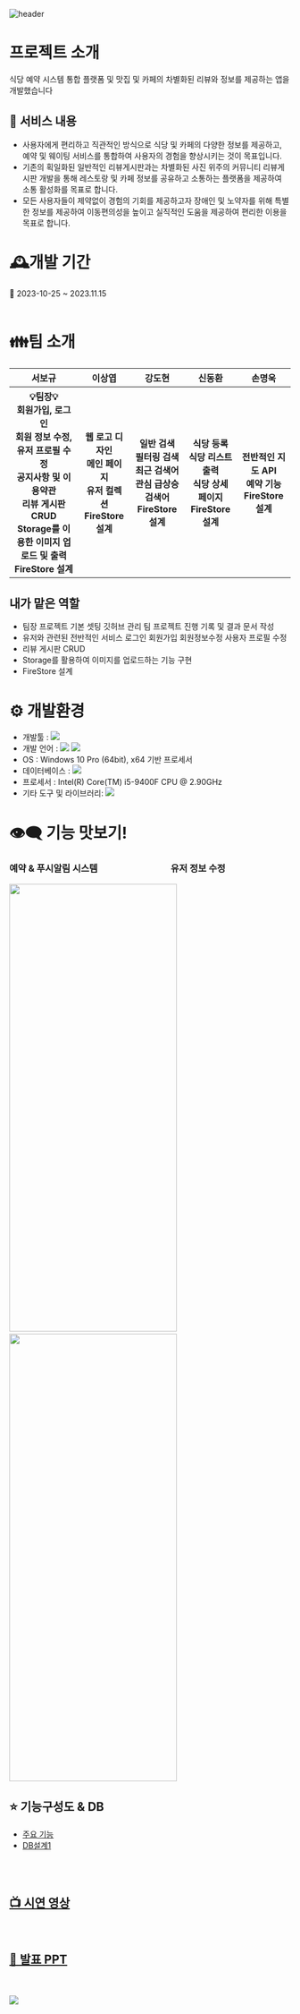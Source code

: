 ![header](https://capsule-render.vercel.app/api?type=Waving&color=auto&height=300&section=header&text=Food_marvel&animation=fadeIn&fontSize=90)

# 프로젝트 소개

식당 예약 시스템 통합 플랫폼 및 맛집 및 카페의 차별화된 리뷰와 정보를  제공하는 앱을  개발했습니다

## 📜 서비스 내용

- 사용자에게 편리하고 직관적인 방식으로 식당 및 카페의 다양한 정보를 제공하고, 예약 및 웨이팅 서비스를 통합하여 사용자의 경험을 향상시키는 것이 목표입니다.
- 기존의 획일화된 일반적인 리뷰게시판과는 차별화된 사진 위주의 커뮤니티 리뷰게시판 개발을 통해 레스토랑 및 카페 정보를 공유하고 소통하는 플랫폼을 제공하여 소통 활성화를 목표로 합니다.
- 모든 사용자들이 제약없이 경험의 기회를 제공하고자 장애인 및 노약자를 위해 특별한 정보를 제공하여 이동편의성을 높이고 실직적인 도움을 제공하여 편리한 이용을 목표로 합니다.

# 🕰개발 기간 
📆 2023-10-25 ~ 2023.11.15
<br>
<br>

# 👪팀 소개
<table>
  <tr>
    <th>서보규</th>
    <th>이상엽</th>
    <th>강도현</th>
    <th>신동환</th>
    <th>손명욱</th>
  </tr>
  <tr>
    <th>
      <div>💡팀장💡</div>
      <div>회원가입, 로그인</div>
      <div>회원 정보 수정, 유저 프로필 수정</div>
      <div>공지사항 및 이용약관</div>
      <div>리뷰 게시판 CRUD</div>
      <div>Storage를 이용한 이미지 업로드 및 출력</div>
      <div>FireStore 설계</div>
    </th>
    <th>
      <div>웹 로고 디자인</div>
      <div>메인 페이지</div>
      <div>유저 컬렉션</div>
      <div>FireStore 설계</div>
    </th>
    <th>
      <div>일반 검색</div>
      <div>필터링 검색</div>
      <div>최근 검색어</div>
      <div>관심 급상승 검색어</div>
      <div>FireStore 설계</div>
    </th>
    <th>
      <div>식당 등록</div>
      <div>식당 리스트 출력</div>
      <div>식당 상세 페이지</div>
      <div>FireStore 설계</div>
    </th>
    <th>
      <div>전반적인 지도 API</div>
      <div>예약 기능</div>
      <div>FireStore 설계</div>
    </th>
  </tr>
</table>

## 내가 맡은 역할
- 팀장
  프로젝트 기본 셋팅
  깃허브 관리
  팀 프로젝트 진행 기록 및 결과 문서 작성
- 유저와 관련된 전반적인 서비스
  로그인
  회원가입
  회원정보수정
  사용자 프로필 수정
- 리뷰 게시판 CRUD
- Storage를 활용하여 이미지를 업로드하는 기능 구현
- FireStore 설계

# ⚙ 개발환경

* 개발툴 : <img src="https://img.shields.io/badge/androidstudio-3DDC84?style=for-the-badge&logo=androidstudio&logoColor=white">   
* 개발 언어 : <img src="https://img.shields.io/badge/dart-0175C2?style=for-the-badge&logo=dart&logoColor=white"> <img src="https://img.shields.io/badge/flutter-02569B?style=for-the-badge&logo=flutter&logoColor=white">
* OS : Windows 10 Pro (64bit), x64 기반 프로세서
* 데이터베이스 : <img src="https://img.shields.io/badge/firebase-FFCA28?style=for-the-badge&logo=firebase&logoColor=white">
* 프로세서 : Intel(R) Core(TM) i5-9400F CPU @ 2.90GHz
* 기타 도구 및 라이브러리: <img src="https://img.shields.io/badge/github-181717?style=for-the-badge&logo=github&logoColor=white">

# 👁‍🗨 기능 맛보기!
### 예약 & 푸시알림 시스템　　　　　　　　유저 정보 수정
<img src="https://github.com/bogyuuggi/food_marvel/assets/137017214/acb8c73c-810a-42af-9036-b381e0ec1a61" width="300" height="800"/> 　　　
<img src="https://github.com/bogyuuggi/food_marvel/assets/137017214/6df73f15-9d3b-49b6-87cf-418c6ac4e37f" width="300" height="800"/> 


## ⭐ 기능구성도 & DB
* [주요 기능](https://drive.google.com/file/d/1zIEXABTvqsbZrY_Xl0OPCnnyRovo_gID/view?usp=sharing)
* [DB설계1](https://drive.google.com/file/d/1c4XUcJlmsXREam5GMCb6ildlTNvJ_7rQ/view?usp=sharing)

<br>
<br>

## [📺 시연 영상](https://www.youtube.com/watch?v=2kLDOkaCJJo)
<br>

## [💾 발표 PPT](https://docs.google.com/presentation/d/1dBy1NOmcYX3TKXhgV6sgBW_WkOBL7OFQ/edit?usp=sharing&ouid=110411026348712368863&rtpof=true&sd=true)
<br>

<br>

<img src="https://capsule-render.vercel.app/api?type=Waving&height=200&section=footer&text=&fontSize=90&fontColor=D3D3D3" />




